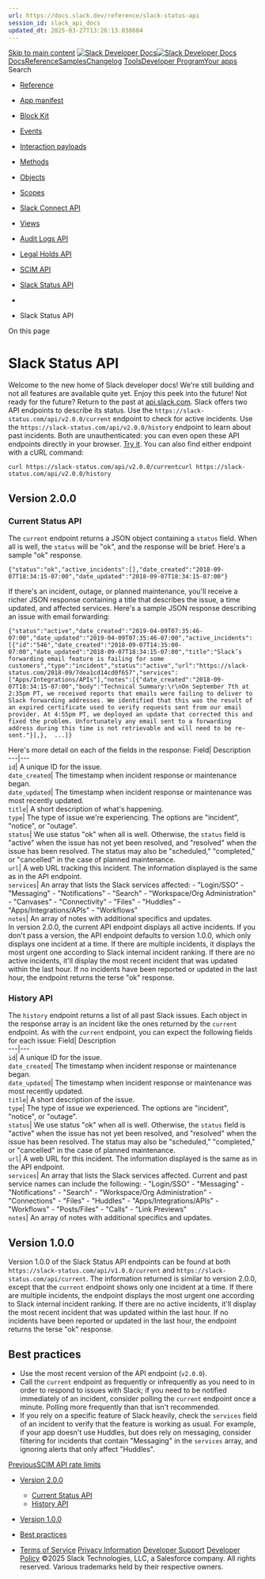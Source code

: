 ```yaml
---
url: https://docs.slack.dev/reference/slack-status-api
session_id: slack_api_docs
updated_dt: 2025-03-27T13:26:13.038684
---
```

[Skip to main content](https://docs.slack.dev/reference/slack-status-api#__docusaurus_skipToContent_fallback)
[![Slack Developer Docs](https://docs.slack.dev/img/logos/slack-developers-white.png)![Slack Developer Docs](https://docs.slack.dev/img/logos/slack-developers-white.png)](https://slack.dev)[Docs](https://docs.slack.dev/)[Reference](https://docs.slack.dev/reference)[Samples](https://docs.slack.dev/samples)[Changelog](https://docs.slack.dev/changelog)
[Tools](https://tools.slack.dev)[Developer Program](https://api.slack.com/developer-program)[Your apps](https://api.slack.com/apps)
Search
  * [Reference](https://docs.slack.dev/reference/)
  * [App manifest](https://docs.slack.dev/reference/app-manifest)
  * [Block Kit](https://docs.slack.dev/reference/block-kit)
  * [Events](https://docs.slack.dev/reference/events)
  * [Interaction payloads](https://docs.slack.dev/reference/interaction-payloads)
  * [Methods](https://docs.slack.dev/reference/methods)
  * [Objects](https://docs.slack.dev/reference/objects)
  * [Scopes](https://docs.slack.dev/reference/scopes)
  * [Slack Connect API](https://docs.slack.dev/reference/slack-connect-api-reference)
  * [Views](https://docs.slack.dev/reference/views)
  * [Audit Logs API](https://docs.slack.dev/reference/audit-logs-api)
  * [Legal Holds API](https://docs.slack.dev/reference/legal-holds-api-reference)
  * [SCIM API](https://docs.slack.dev/reference/scim-api/scim-api)
  * [Slack Status API](https://docs.slack.dev/reference/slack-status-api)


  * [](https://docs.slack.dev/)
  * Slack Status API


On this page
# Slack Status API
Welcome to the new home of Slack developer docs!
We're still building and not all features are available quite yet. Enjoy this peek into the future!
Not ready for the future? Return to the past at [api.slack.com](https://api.slack.com/docs).
Slack offers two API endpoints to describe its status. Use the `https://slack-status.com/api/v2.0.0/current` endpoint to check for active incidents. Use the `https://slack-status.com/api/v2.0.0/history` endpoint to learn about past incidents. Both are unauthenticated: you can even open these API endpoints directly in your browser. [Try it](https://slack-status.com/api/v2.0.0/current).
You can also find either endpoint with a cURL command:
```
curl https://slack-status.com/api/v2.0.0/currentcurl https://slack-status.com/api/v2.0.0/history
```

## Version 2.0.0[​](https://docs.slack.dev/reference/slack-status-api#v2_0_0 "Direct link to Version 2.0.0")
### Current Status API[​](https://docs.slack.dev/reference/slack-status-api#current-status-api "Direct link to Current Status API")
The `current` endpoint returns a JSON object containing a `status` field. When all is well, the `status` will be "ok", and the response will be brief. Here's a sample "ok" response.
```
{"status":"ok","active_incidents":[],"date_created":"2018-09-07T18:34:15-07:00","date_updated":"2018-09-07T18:34:15-07:00"}
```

If there's an incident, outage, or planned maintenance, you'll receive a richer JSON response containing a title that describes the issue, a time updated, and affected services. Here's a sample JSON response describing an issue with email forwarding:
```
{"status":"active","date_created":"2019-04-09T07:35:46-07:00","date_updated":"2019-04-09T07:35:46-07:00","active_incidents":[{"id":"546","date_created":"2018-09-07T14:35:00-07:00","date_updated":"2018-09-07T18:34:15-07:00","title":"Slack’s forwarding email feature is failing for some customers","type":"incident","status":"active","url":"https://slack-status.com/2018-09/7dea1cd14cd0f657","services":["Apps/Integrations/APIs"],"notes":[{"date_created":"2018-09-07T18:34:15-07:00","body":"Technical Summary:\r\nOn September 7th at 2:35pm PT, we received reports that emails were failing to deliver to Slack forwarding addresses. We identified that this was the result of an expired certificate used to verify requests sent from our email provider. At 4:55pm PT, we deployed an update that corrected this and fixed the problem. Unfortunately any email sent to a forwarding address during this time is not retrievable and will need to be re-sent."}],},  ...]}
```

Here's more detail on each of the fields in the response:
Field| Description  
---|---  
`id`| A unique ID for the issue.  
`date_created`| The timestamp when incident response or maintenance began.  
`date_updated`| The timestamp when incident response or maintenance was most recently updated.  
`title`| A short description of what's happening.  
`type`| The type of issue we're experiencing. The options are "incident", "notice", or "outage".  
`status`| We use status "ok" when all is well. Otherwise, the `status` field is "active" when the issue has not yet been resolved, and "resolved" when the issue has been resolved. The status may also be "scheduled," "completed," or "cancelled" in the case of planned maintenance.  
`url`| A web URL tracking this incident. The information displayed is the same as in the API endpoint.  
`services`| An array that lists the Slack services affected: - "Login/SSO" - "Messaging" - "Notifications" - "Search" - "Workspace/Org Administration" - "Canvases" - "Connectivity" - "Files" - "Huddles" - "Apps/Integrations/APIs" - "Workflows"  
`notes`| An array of notes with additional specifics and updates.  
In version 2.0.0, the current API endpoint displays all active incidents. If you don't pass a version, the API endpoint defaults to version 1.0.0, which only displays one incident at a time. If there are multiple incidents, it displays the most urgent one according to Slack internal incident ranking. If there are no active incidents, it'll display the most recent incident that was updated within the last hour. If no incidents have been reported or updated in the last hour, the endpoint returns the terse "ok" response.
### History API[​](https://docs.slack.dev/reference/slack-status-api#history-api "Direct link to History API")
The `history` endpoint returns a list of all past Slack issues. Each object in the response array is an incident like the ones returned by the `current` endpoint. As with the `current` endpoint, you can expect the following fields for each issue:
Field| Description  
---|---  
`id`| A unique ID for the issue.  
`date_created`| The timestamp when incident response or maintenance began.  
`date_updated`| The timestamp when incident response or maintenance was most recently updated.  
`title`| A short description of the issue.  
`type`| The type of issue we experienced. The options are "incident", "notice", or "outage".  
`status`| We use status "ok" when all is well. Otherwise, the `status` field is "active" when the issue has not yet been resolved, and "resolved" when the issue has been resolved. The status may also be "scheduled," "completed," or "cancelled" in the case of planned maintenance.  
`url`| A web URL for this incident. The information displayed is the same as in the API endpoint.  
`services`| An array that lists the Slack services affected. Current and past service names can include the following: - "Login/SSO" - "Messaging" - "Notifications" - "Search" - "Workspace/Org Administration" - "Connections" - "Files" - "Huddles" - "Apps/Integrations/APIs" - "Workflows" - "Posts/Files" - "Calls" - "Link Previews"  
`notes`| An array of notes with additional specifics and updates.  
## Version 1.0.0[​](https://docs.slack.dev/reference/slack-status-api#v1_0_0 "Direct link to Version 1.0.0")
Version 1.0.0 of the Slack Status API endpoints can be found at both `https://slack-status.com/api/v1.0.0/current` and `https://slack-status.com/api/current`. The information returned is similar to version 2.0.0, except that the `current` endpoint shows only one incident at a time. If there are multiple incidents, the endpoint displays the most urgent one according to Slack internal incident ranking. If there are no active incidents, it'll display the most recent incident that was updated within the last hour. If no incidents have been reported or updated in the last hour, the endpoint returns the terse "ok" response.
## Best practices[​](https://docs.slack.dev/reference/slack-status-api#best-practices "Direct link to Best practices")
  * Use the most recent version of the API endpoint (`v2.0.0`).
  * Call the `current` endpoint as frequently or infrequently as you need to in order to respond to issues with Slack; if you need to be notified immediately of an incident, consider polling the `current` endpoint once a minute. Polling more frequently than that isn't recommended.
  * If you rely on a specific feature of Slack heavily, check the `services` field of an incident to verify that the feature is working as usual. For example, if your app doesn't use Huddles, but does rely on messaging, consider filtering for incidents that contain "Messaging" in the `services` array, and ignoring alerts that only affect "Huddles".


[PreviousSCIM API rate limits](https://docs.slack.dev/reference/scim-api/rate-limits)
  * [Version 2.0.0](https://docs.slack.dev/reference/slack-status-api#v2_0_0)
    * [Current Status API](https://docs.slack.dev/reference/slack-status-api#current-status-api)
    * [History API](https://docs.slack.dev/reference/slack-status-api#history-api)
  * [Version 1.0.0](https://docs.slack.dev/reference/slack-status-api#v1_0_0)
  * [Best practices](https://docs.slack.dev/reference/slack-status-api#best-practices)


  * [Terms of Service](https://slack.com/terms-of-service/user) [Privacy Information](https://slack.com/trust/privacy/privacy-policy) [Developer Support](https://docs.slack.dev/developer-support) [Developer Policy](https://docs.slack.dev/developer-policy)
©2025 Slack Technologies, LLC, a Salesforce company. All rights reserved. Various trademarks held by their respective owners. 


